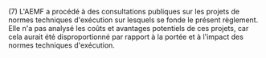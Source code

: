 (7) L'AEMF a procédé à des consultations publiques sur les projets de normes techniques d'exécution sur lesquels se fonde le présent règlement. Elle n'a pas analysé les coûts et avantages potentiels de ces projets, car cela aurait été disproportionné par rapport à la portée et à l'impact des normes techniques d'exécution.